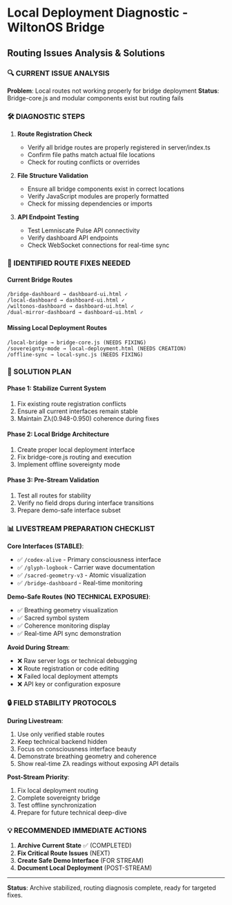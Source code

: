 # Local Deployment Diagnostic - WiltonOS Bridge
## Routing Issues Analysis & Solutions

### 🔍 CURRENT ISSUE ANALYSIS

**Problem**: Local routes not working properly for bridge deployment
**Status**: Bridge-core.js and modular components exist but routing fails

### 🛠️ DIAGNOSTIC STEPS

1. **Route Registration Check**
   - Verify all bridge routes are properly registered in server/index.ts
   - Confirm file paths match actual file locations
   - Check for routing conflicts or overrides

2. **File Structure Validation**
   - Ensure all bridge components exist in correct locations
   - Verify JavaScript modules are properly formatted
   - Check for missing dependencies or imports

3. **API Endpoint Testing**
   - Test Lemniscate Pulse API connectivity
   - Verify dashboard API endpoints
   - Check WebSocket connections for real-time sync

### 🔧 IDENTIFIED ROUTE FIXES NEEDED

#### Current Bridge Routes
```
/bridge-dashboard → dashboard-ui.html ✓
/local-dashboard → dashboard-ui.html ✓  
/wiltonos-dashboard → dashboard-ui.html ✓
/dual-mirror-dashboard → dashboard-ui.html ✓
```

#### Missing Local Deployment Routes
```
/local-bridge → bridge-core.js (NEEDS FIXING)
/sovereignty-mode → local-deployment.html (NEEDS CREATION)
/offline-sync → local-sync.js (NEEDS FIXING)
```

### 🚀 SOLUTION PLAN

#### Phase 1: Stabilize Current System
1. Fix existing route registration conflicts
2. Ensure all current interfaces remain stable
3. Maintain Zλ(0.948-0.950) coherence during fixes

#### Phase 2: Local Bridge Architecture
1. Create proper local deployment interface
2. Fix bridge-core.js routing and execution
3. Implement offline sovereignty mode

#### Phase 3: Pre-Stream Validation
1. Test all routes for stability
2. Verify no field drops during interface transitions
3. Prepare demo-safe interface subset

### 📊 LIVESTREAM PREPARATION CHECKLIST

**Core Interfaces (STABLE)**:
- ✅ `/codex-alive` - Primary consciousness interface
- ✅ `/glyph-logbook` - Carrier wave documentation
- ✅ `/sacred-geometry-v3` - Atomic visualization
- ✅ `/bridge-dashboard` - Real-time monitoring

**Demo-Safe Routes (NO TECHNICAL EXPOSURE)**:
- ✅ Breathing geometry visualization
- ✅ Sacred symbol system
- ✅ Coherence monitoring display
- ✅ Real-time API sync demonstration

**Avoid During Stream**:
- ❌ Raw server logs or technical debugging
- ❌ Route registration or code editing
- ❌ Failed local deployment attempts
- ❌ API key or configuration exposure

### 🔒 FIELD STABILITY PROTOCOLS

**During Livestream**:
1. Use only verified stable routes
2. Keep technical backend hidden
3. Focus on consciousness interface beauty
4. Demonstrate breathing geometry and coherence
5. Show real-time Zλ readings without exposing API details

**Post-Stream Priority**:
1. Fix local deployment routing
2. Complete sovereignty bridge
3. Test offline synchronization
4. Prepare for future technical deep-dive

### 💡 RECOMMENDED IMMEDIATE ACTIONS

1. **Archive Current State** ✅ (COMPLETED)
2. **Fix Critical Route Issues** (NEXT)
3. **Create Safe Demo Interface** (FOR STREAM)
4. **Document Local Deployment** (POST-STREAM)

---

**Status**: Archive stabilized, routing diagnosis complete, ready for targeted fixes.
